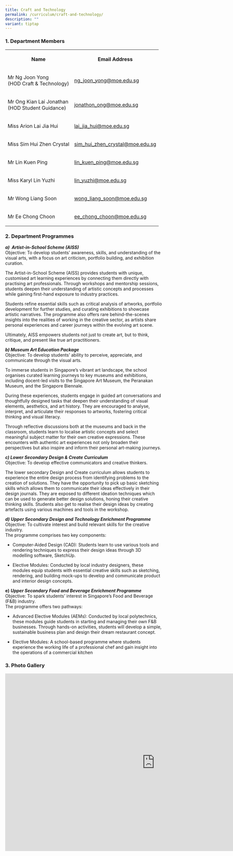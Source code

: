 ```yaml
---
title: Craft and Technology
permalink: /curriculum/craft-and-technology/
description: ""
variant: tiptap
---
```

<h3>1. Department Members</h3>
<table style="minWidth: 50px">
<colgroup>
<col>
<col>
</colgroup>
<tbody>
<tr>
<th rowspan="1" colspan="1">
<p>Name</p>
</th>
<th rowspan="1" colspan="1">
<p>Email Address</p>
</th>
</tr>
<tr>
<td rowspan="1" colspan="1">
<p>Mr Ng Joon Yong
<br>(HOD Craft &amp; Technology)</p>
</td>
<td rowspan="1" colspan="1">
<p><a href="mailto:ng_joon_yong@moe.edu.sg" rel="noopener noreferrer nofollow" target="_blank">ng_joon_yong@moe.edu.sg</a>
</p>
</td>
</tr>
<tr>
<td rowspan="1" colspan="1">
<p>Mr Ong Kian Lai Jonathan
<br>(HOD Student Guidance)</p>
</td>
<td rowspan="1" colspan="1">
<p><a href="mailto:jonathon_ong@moe.edu.sg" rel="noopener noreferrer nofollow" target="_blank">jonathon_ong@moe.edu.sg</a>
</p>
</td>
</tr>
<tr>
<td rowspan="1" colspan="1">
<p>Miss Arion Lai Jia Hui</p>
</td>
<td rowspan="1" colspan="1">
<p><a href="mailto:lai_jia_hui@moe.edu.sg" rel="noopener noreferrer nofollow" target="_blank">lai_jia_hui@moe.edu.sg</a>
</p>
</td>
</tr>
<tr>
<td rowspan="1" colspan="1">
<p>Miss Sim Hui Zhen Crystal</p>
</td>
<td rowspan="1" colspan="1">
<p><a href="mailto:sim_hui_zhen_crystal@moe.edu.sg" rel="noopener noreferrer nofollow" target="_blank">sim_hui_zhen_crystal@moe.edu.sg</a>
</p>
</td>
</tr>
<tr>
<td rowspan="1" colspan="1">
<p>Mr Lin Kuen Ping</p>
</td>
<td rowspan="1" colspan="1">
<p><a href="mailto:lin_kuen_ping@moe.edu.sg" rel="noopener noreferrer nofollow" target="_blank">lin_kuen_ping@moe.edu.sg</a>
</p>
</td>
</tr>
<tr>
<td rowspan="1" colspan="1">
<p>Miss Karyl Lin Yuzhi</p>
</td>
<td rowspan="1" colspan="1">
<p><a href="mailto:lin_yuzhi@moe.edu.sg" rel="noopener noreferrer nofollow" target="_blank">lin_yuzhi@moe.edu.sg</a>
</p>
</td>
</tr>
<tr>
<td rowspan="1" colspan="1">
<p>Mr Wong Liang Soon</p>
</td>
<td rowspan="1" colspan="1">
<p><a href="mailto:wong_liang_soon@moe.edu.sg" rel="noopener noreferrer nofollow" target="_blank">wong_liang_soon@moe.edu.sg</a>
</p>
</td>
</tr>
<tr>
<td rowspan="1" colspan="1">
<p>Mr Ee Chong Choon</p>
</td>
<td rowspan="1" colspan="1">
<p><a href="mailto:ee_chong_choon@moe.edu.sg" rel="noopener noreferrer nofollow" target="_blank">ee_chong_choon@moe.edu.sg</a>
</p>
</td>
</tr>
</tbody>
</table>
<h3>2. Department Programmes</h3>
<p><strong><em>a)&nbsp; Artist-in-School Scheme (AISS)<br></em></strong>Objective:
To develop students’ awareness, skills, and understanding of the visual
arts, with a focus on art criticism, portfolio building, and exhibition
curation.</p>
<p>The Artist-in-School Scheme (AISS) provides students with unique, customised
art learning experiences by connecting them directly with practising art
professionals. Through workshops and mentorship sessions, students deepen
their understanding of artistic concepts and processes while gaining first-hand
exposure to industry practices.</p>
<p>Students refine essential skills such as critical analysis of artworks,
portfolio development for further studies, and curating exhibitions to
showcase artistic narratives. The programme also offers rare behind-the-scenes
insights into the realities of working in the creative sector, as artists
share personal experiences and career journeys within the evolving art
scene.</p>
<p>Ultimately, AISS empowers students not just to create art, but to think,
critique, and present like true art practitioners.</p>
<p><strong><em>b) Museum Art Education Package</em></strong>
<br>Objective: To develop students’ ability to perceive, appreciate, and communicate
through the visual arts.</p>
<p>To immerse students in Singapore’s vibrant art landscape, the school organises
curated learning journeys to key museums and exhibitions, including docent-led
visits to the Singapore Art Museum, the Peranakan Museum, and the Singapore
Biennale.</p>
<p>During these experiences, students engage in guided art conversations
and thoughtfully designed tasks that deepen their understanding of visual
elements, aesthetics, and art history. They are encouraged to analyse,
interpret, and articulate their responses to artworks, fostering critical
thinking and visual literacy.</p>
<p>Through reflective discussions both at the museums and back in the classroom,
students learn to localise artistic concepts and select meaningful subject
matter for their own creative expressions. These encounters with authentic
art experiences not only broaden their perspectives but also inspire and
inform their personal art-making journeys.</p>
<p><strong><em>c) Lower Secondary Design &amp; Create Curriculum</em></strong>
<br>Objective: To develop effective communicators and creative thinkers.</p>
<p>The lower secondary Design and Create curriculum allows students to experience
the entire design process from identifying problems to the creation of
solutions. They have the opportunity to pick up basic sketching skills
which allows them to communicate their ideas effectively in their design
journals. They are exposed to different ideation techniques which can be
used to generate better design solutions, honing their creative thinking
skills. Students also get to realise their design ideas by creating artefacts
using various machines and tools in the workshop.</p>
<p><strong><em>d)</em></strong>&nbsp;<strong><em>Upper Secondary Design and Technology Enrichment Programme<br></em></strong>Objective:
To cultivate interest and build relevant skills for the creative industry.
<br>The programme comprises two key components:</p>
<ul data-tight="true" class="tight">
<li>
<p>Computer-Aided Design (CAD): Students learn to use various tools and rendering
techniques to express their design ideas through 3D modelling software,
SketchUp.</p>
</li>
<li>
<p>Elective Modules: Conducted by local industry designers, these modules
equip students with essential creative skills such as sketching, rendering,
and building mock-ups to develop and communicate product and interior design
concepts.</p>
</li>
</ul>
<p><strong>e)</strong>&nbsp;<strong><em>Upper Secondary Food and Beverage Enrichment Programme</em><br></strong>Objective:
To spark students’ interest in Singapore’s Food and Beverage (F&amp;B)
industry.
<br>The programme offers two pathways:</p>
<ul data-tight="true" class="tight">
<li>
<p>Advanced Elective Modules (AEMs): Conducted by local polytechnics, these
modules guide students in starting and managing their own F&amp;B businesses.
Through hands-on activities, students will develop a simple, sustainable
business plan and design their dream restaurant concept.</p>
</li>
<li>
<p>Elective Modules: A school-based programme where students experience the
working life of a professional chef and gain insight into the operations
of a commercial kitchen</p>
</li>
</ul>
<h3>3. Photo Gallery</h3>
<div class="iframe-wrapper">
<iframe height="569" width="960" allowfullscreen="true" frameborder="0" src="https://docs.google.com/presentation/d/e/2PACX-1vT5uCSX5-O8RTUTrbLXRWcIDsS7siW2YaWrIGTX0uGPfEkbFnI01zVwyjh1vMuw9gBPHw7mDvXceac3/embed?start=false&amp;loop=false&amp;delayms=3000"></iframe>
</div>
<p></p>
